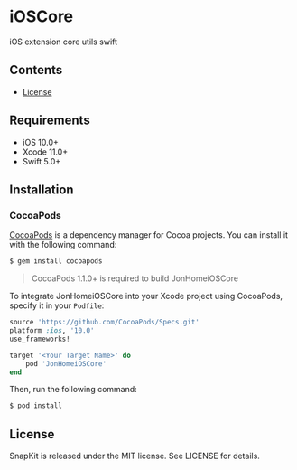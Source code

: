 # iOSCore
iOS extension core utils swift

## Contents
- [License](#license)

## Requirements

- iOS 10.0+
- Xcode 11.0+
- Swift 5.0+


## Installation

### CocoaPods

[CocoaPods](http://cocoapods.org) is a dependency manager for Cocoa projects. You can install it with the following command:

```bash
$ gem install cocoapods
```

> CocoaPods 1.1.0+ is required to build JonHomeiOSCore

To integrate JonHomeiOSCore into your Xcode project using CocoaPods, specify it in your `Podfile`:

```ruby
source 'https://github.com/CocoaPods/Specs.git'
platform :ios, '10.0'
use_frameworks!

target '<Your Target Name>' do
    pod 'JonHomeiOSCore'
end
```

Then, run the following command:

```bash
$ pod install
```

## License

SnapKit is released under the MIT license. See LICENSE for details.
